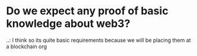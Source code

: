 # Do we expect any proof of basic knowledge about web3?

..: I think so its quite basic requirements because we will be placing them at a blockchain org